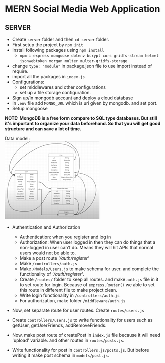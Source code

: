# MERN Social Media Web Application

## SERVER
- Create `server` folder and then `cd server` folder.
- First setup the project by `npm init`
- Install following packages using `npm install`
    - `npm i express mongoose dotenv bcrypt cors gridfs-stream helmet jsonwebtoken morgan multer multer-gridfs-storage`
- change `type: "module"` in package.json file to use import instead of require.
- import all the packages in `index.js`
- Configurations:
    - set middlewares and other configurations
    - set up a file storage configuration.
- Sign up/in mongodb account and deploy a cloud database
- In `.env` file add `MONGO_URL` which is uri given by mongodb. and set port.
- Setup mongoose

**NOTE: MongoDB is a free form compare to SQL type databases. But still it's important to organize your data beforehand. So that you will get good structure and can save a lot of time.**

Data model: <br>
<a href="https://youtu.be/K8YELRmUb5o?si=8C2ekIgG6l0gjYL2&t=1464"><img src="./server/assets/dataModel.png" width=60% /></a>

- Authentication and Authorization
    - Authentication: when you register and log in 
    - Authorization: When user logged in then they can do things that a non-logged in user can’t do. Means they will hit APIs that normal users would not be able to. 
    - Make a post route *'/auth/register'*
    - Make `/controllers/auth.js`
    - Make `/Models/Users.js` to make schema for user. and complete the functionality of *'/auth/register'*.
    - Create `/routes/` folder to keep all routes. and make `auth.js` file in it to set route for login. Because of `express.Router()` we able to set this route in different file to make project clean.
    - Write login functionality in `/controllers/auth.js`
    - For authorization, make folder `/middleware/auth.js`

- Now, set separate route for user routes. Create `routes/users.js`
- Create `controllers/users.js` to write functionality for users such as getUser, getUserFriends, addRemoveFriends.
- Now, make post route of createPost in `index.js` file because it will need 'upload' variable. and other routes in `routes/posts.js`.
- Write functionality for post in `controllers.js/posts.js`. But before writing it make post schema in `models/post.js`.